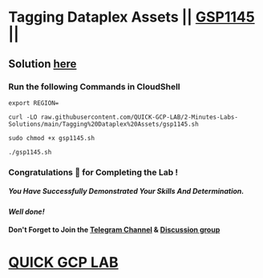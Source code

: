 # Tagging Dataplex Assets || [GSP1145](https://www.cloudskillsboost.google/focuses/62711?parent=catalog) ||

## Solution [here](https://youtu.be/s-3nNkkocdo)

### Run the following Commands in CloudShell

```
export REGION=
```
```
curl -LO raw.githubusercontent.com/QUICK-GCP-LAB/2-Minutes-Labs-Solutions/main/Tagging%20Dataplex%20Assets/gsp1145.sh

sudo chmod +x gsp1145.sh

./gsp1145.sh
```

### Congratulations 🎉 for Completing the Lab !

##### *You Have Successfully Demonstrated Your Skills And Determination.*

#### *Well done!*

#### Don't Forget to Join the [Telegram Channel](https://t.me/quickgcplab) & [Discussion group](https://t.me/quickgcplabchats)

# [QUICK GCP LAB](https://www.youtube.com/@quickgcplab)
